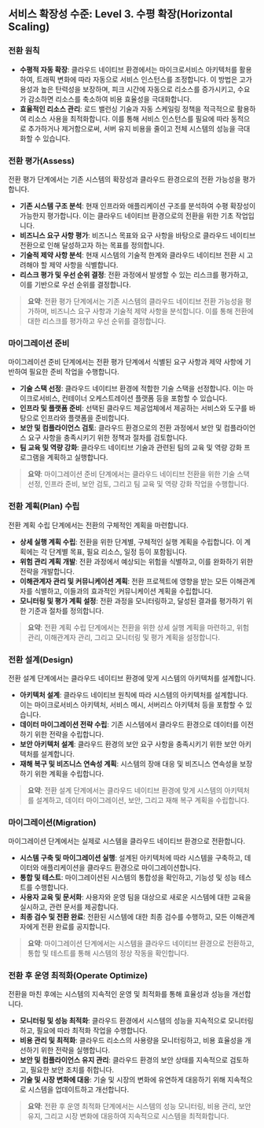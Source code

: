 ## 서비스 확장성 수준: Level 3. 수평 확장(Horizontal Scaling)

### 전환 원칙
- **수평적 자동 확장**: 클라우드 네이티브 환경에서는 마이크로서비스 아키텍처를 활용하여, 트래픽 변화에 따라 자동으로 서비스 인스턴스를 조정합니다. 이 방법은 고가용성과 높은 탄력성을 보장하며, 피크 시간에 자동으로 리소스를 증가시키고, 수요가 감소하면 리소스를 축소하여 비용 효율성을 극대화합니다.
- **효율적인 리소스 관리**: 로드 밸런싱 기술과 자동 스케일링 정책을 적극적으로 활용하여 리소스 사용을 최적화합니다. 이를 통해 서비스 인스턴스를 필요에 따라 동적으로 추가하거나 제거함으로써, 서버 유지 비용을 줄이고 전체 시스템의 성능을 극대화할 수 있습니다.

### 전환 평가(Assess)
전환 평가 단계에서는 기존 시스템의 확장성과 클라우드 환경으로의 전환 가능성을 평가합니다.
- **기존 시스템 구조 분석**: 현재 인프라와 애플리케이션 구조를 분석하여 수평 확장성이 가능한지 평가합니다. 이는 클라우드 네이티브 환경으로의 전환을 위한 기초 작업입니다.
- **비즈니스 요구 사항 평가**: 비즈니스 목표와 요구 사항을 바탕으로 클라우드 네이티브 전환으로 인해 달성하고자 하는 목표를 정의합니다.
- **기술적 제약 사항 분석**: 현재 시스템의 기술적 한계와 클라우드 네이티브 전환 시 고려해야 할 제약 사항을 식별합니다.
- **리스크 평가 및 우선 순위 결정**: 전환 과정에서 발생할 수 있는 리스크를 평가하고, 이를 기반으로 우선 순위를 결정합니다.

> **요약**: 전환 평가 단계에서는 기존 시스템의 클라우드 네이티브 전환 가능성을 평가하며, 비즈니스 요구 사항과 기술적 제약 사항을 분석합니다. 이를 통해 전환에 대한 리스크를 평가하고 우선 순위를 결정합니다.

### 마이그레이션 준비
마이그레이션 준비 단계에서는 전환 평가 단계에서 식별된 요구 사항과 제약 사항에 기반하여 필요한 준비 작업을 수행합니다.
- **기술 스택 선정**: 클라우드 네이티브 환경에 적합한 기술 스택을 선정합니다. 이는 마이크로서비스, 컨테이너 오케스트레이션 플랫폼 등을 포함할 수 있습니다.
- **인프라 및 플랫폼 준비**: 선택된 클라우드 제공업체에서 제공하는 서비스와 도구를 바탕으로 인프라와 플랫폼을 준비합니다.
- **보안 및 컴플라이언스 검토**: 클라우드 환경으로의 전환 과정에서 보안 및 컴플라이언스 요구 사항을 충족시키기 위한 정책과 절차를 검토합니다.
- **팀 교육 및 역량 강화**: 클라우드 네이티브 기술과 관련된 팀의 교육 및 역량 강화 프로그램을 계획하고 실행합니다.

> **요약**: 마이그레이션 준비 단계에서는 클라우드 네이티브 전환을 위한 기술 스택 선정, 인프라 준비, 보안 검토, 그리고 팀 교육 및 역량 강화 작업을 수행합니다.

### 전환 계획(Plan) 수립
전환 계획 수립 단계에서는 전환의 구체적인 계획을 마련합니다.
- **상세 실행 계획 수립**: 전환을 위한 단계별, 구체적인 실행 계획을 수립합니다. 이 계획에는 각 단계별 목표, 필요 리소스, 일정 등이 포함됩니다.
- **위험 관리 계획 개발**: 전환 과정에서 예상되는 위험을 식별하고, 이를 완화하기 위한 전략을 개발합니다.
- **이해관계자 관리 및 커뮤니케이션 계획**: 전환 프로젝트에 영향을 받는 모든 이해관계자를 식별하고, 이들과의 효과적인 커뮤니케이션 계획을 수립합니다.
- **모니터링 및 평가 계획 설정**: 전환 과정을 모니터링하고, 달성된 결과를 평가하기 위한 기준과 절차를 정의합니다.

> **요약**: 전환 계획 수립 단계에서는 전환을 위한 상세 실행 계획을 마련하고, 위험 관리, 이해관계자 관리, 그리고 모니터링 및 평가 계획을 설정합니다.

### 전환 설계(Design)
전환 설계 단계에서는 클라우드 네이티브 환경에 맞게 시스템의 아키텍처를 설계합니다.
- **아키텍처 설계**: 클라우드 네이티브 원칙에 따라 시스템의 아키텍처를 설계합니다. 이는 마이크로서비스 아키텍처, 서비스 메시, 서버리스 아키텍처 등을 포함할 수 있습니다.
- **데이터 마이그레이션 전략 수립**: 기존 시스템에서 클라우드 환경으로 데이터를 이전하기 위한 전략을 수립합니다.
- **보안 아키텍처 설계**: 클라우드 환경의 보안 요구 사항을 충족시키기 위한 보안 아키텍처를 설계합니다.
- **재해 복구 및 비즈니스 연속성 계획**: 시스템의 장애 대응 및 비즈니스 연속성을 보장하기 위한 계획을 수립합니다.

> **요약**: 전환 설계 단계에서는 클라우드 네이티브 환경에 맞게 시스템의 아키텍처를 설계하고, 데이터 마이그레이션, 보안, 그리고 재해 복구 계획을 수립합니다.

### 마이그레이션(Migration)
마이그레이션 단계에서는 실제로 시스템을 클라우드 네이티브 환경으로 전환합니다.
- **시스템 구축 및 마이그레이션 실행**: 설계된 아키텍처에 따라 시스템을 구축하고, 데이터와 애플리케이션을 클라우드 환경으로 마이그레이션합니다.
- **통합 및 테스트**: 마이그레이션된 시스템의 통합성을 확인하고, 기능성 및 성능 테스트를 수행합니다.
- **사용자 교육 및 문서화**: 사용자와 운영 팀을 대상으로 새로운 시스템에 대한 교육을 실시하고, 관련 문서를 제공합니다.
- **최종 검수 및 전환 완료**: 전환된 시스템에 대한 최종 검수를 수행하고, 모든 이해관계자에게 전환 완료를 공지합니다.

> **요약**: 마이그레이션 단계에서는 시스템을 클라우드 네이티브 환경으로 전환하고, 통합 및 테스트를 통해 시스템의 정상 작동을 확인합니다.

### 전환 후 운영 최적화(Operate Optimize)
전환을 마친 후에는 시스템의 지속적인 운영 및 최적화를 통해 효율성과 성능을 개선합니다.
- **모니터링 및 성능 최적화**: 클라우드 환경에서 시스템의 성능을 지속적으로 모니터링하고, 필요에 따라 최적화 작업을 수행합니다.
- **비용 관리 및 최적화**: 클라우드 리소스의 사용량을 모니터링하고, 비용 효율성을 개선하기 위한 전략을 실행합니다.
- **보안 및 컴플라이언스 유지 관리**: 클라우드 환경의 보안 상태를 지속적으로 검토하고, 필요한 보안 조치를 취합니다.
- **기술 및 시장 변화에 대응**: 기술 및 시장의 변화에 유연하게 대응하기 위해 지속적으로 시스템을 업데이트하고 개선합니다.

> **요약**: 전환 후 운영 최적화 단계에서는 시스템의 성능 모니터링, 비용 관리, 보안 유지, 그리고 시장 변화에 대응하여 지속적으로 시스템을 최적화합니다.

